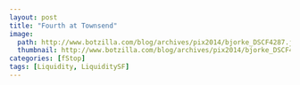 ```yaml
---
layout: post
title: "Fourth at Townsend"
image:
  path: http://www.botzilla.com/blog/archives/pix2014/bjorke_DSCF4287.jpg
  thumbnail: http://www.botzilla.com/blog/archives/pix2014/bjorke_DSCF4287.jpg
categories: [fStop]
tags: [Liquidity, LiquiditySF]
---
```





